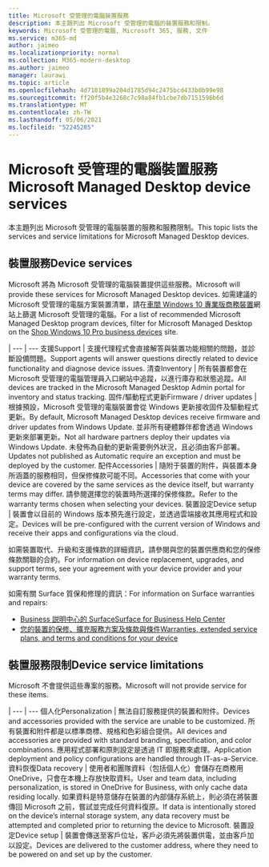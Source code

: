 ```yaml
---
title: Microsoft 受管理的電腦裝置服務
description: 本主題列出 Microsoft 受管理的電腦的裝置服務和限制。
keywords: Microsoft 受管理的電腦, Microsoft 365, 服務, 文件
ms.service: m365-md
author: jaimeo
ms.localizationpriority: normal
ms.collection: M365-modern-desktop
ms.author: jaimeo
manager: laurawi
ms.topic: article
ms.openlocfilehash: 4d7101899a204d1785d94c2475bcd433b0b99e98
ms.sourcegitcommit: ff20f5b4e3268c7c98a84fb1cbe7db7151596b6d
ms.translationtype: MT
ms.contentlocale: zh-TW
ms.lasthandoff: 05/06/2021
ms.locfileid: "52245285"
---
```

# <a name="microsoft-managed-desktop-device-services"></a><span data-ttu-id="52269-104">Microsoft 受管理的電腦裝置服務</span><span class="sxs-lookup"><span data-stu-id="52269-104">Microsoft Managed Desktop device services</span></span>

<span data-ttu-id="52269-105">本主題列出 Microsoft 受管理的電腦裝置的服務和服務限制。</span><span class="sxs-lookup"><span data-stu-id="52269-105">This topic lists the services and service limitations for Microsoft Managed Desktop devices.</span></span>

## <a name="device-services"></a><span data-ttu-id="52269-106">裝置服務</span><span class="sxs-lookup"><span data-stu-id="52269-106">Device services</span></span>

<span data-ttu-id="52269-107">Microsoft 將為 Microsoft 受管理的電腦裝置提供這些服務。</span><span class="sxs-lookup"><span data-stu-id="52269-107">Microsoft will provide these services for Microsoft Managed Desktop devices.</span></span> <span data-ttu-id="52269-108">如需建議的 Microsoft 受管理的電腦方案裝置清單，請在[車間 Windows 10 專業版商務裝置](https://www.microsoft.com/windowsforbusiness/view-all-devices)網站上篩選 Microsoft 受管理的電腦。</span><span class="sxs-lookup"><span data-stu-id="52269-108">For a list of recommended Microsoft Managed Desktop program devices, filter for Microsoft Managed Desktop on the [Shop Windows 10 Pro business devices](https://www.microsoft.com/windowsforbusiness/view-all-devices) site.</span></span>

 | 
 --- | ---
<span data-ttu-id="52269-109">支援</span><span class="sxs-lookup"><span data-stu-id="52269-109">Support</span></span> | <span data-ttu-id="52269-110">支援代理程式會直接解答與裝置功能相關的問題，並診斷設備問題。</span><span class="sxs-lookup"><span data-stu-id="52269-110">Support agents will answer questions directly related to device functionality and diagnose device issues.</span></span>
<span data-ttu-id="52269-111">清查</span><span class="sxs-lookup"><span data-stu-id="52269-111">Inventory</span></span> | <span data-ttu-id="52269-112">所有裝置都會在 Microsoft 受管理的電腦管理員入口網站中追蹤，以進行庫存和狀態追蹤。</span><span class="sxs-lookup"><span data-stu-id="52269-112">All devices are tracked in the Microsoft Managed Desktop Admin portal for inventory and status tracking.</span></span>
<span data-ttu-id="52269-113">固件/驅動程式更新</span><span class="sxs-lookup"><span data-stu-id="52269-113">Firmware / driver updates</span></span> | <span data-ttu-id="52269-114">根據預設，Microsoft 受管理的電腦裝置會從 Windows 更新接收固件及驅動程式更新。</span><span class="sxs-lookup"><span data-stu-id="52269-114">By default, Microsoft Managed Desktop devices receive firmware and driver updates from Windows Update.</span></span> <span data-ttu-id="52269-115">並非所有硬體夥伴都會透過 Windows 更新來部署更新。</span><span class="sxs-lookup"><span data-stu-id="52269-115">Not all hardware partners deploy their updates via Windows Update.</span></span> <span data-ttu-id="52269-116">未發佈為自動的更新需要例外狀況，且必須由客戶部署。</span><span class="sxs-lookup"><span data-stu-id="52269-116">Updates not published as Automatic require an exception and must be deployed by the customer.</span></span>
<span data-ttu-id="52269-117">配件</span><span class="sxs-lookup"><span data-stu-id="52269-117">Accessories</span></span> | <span data-ttu-id="52269-118">隨附于裝置的附件，與裝置本身所涵蓋的服務相同，但保修條款可能不同。</span><span class="sxs-lookup"><span data-stu-id="52269-118">Accessories that come with your device are covered by the same services as the device itself, but warranty terms may differ.</span></span> <span data-ttu-id="52269-119">請參閱選擇您的裝置時所選擇的保修條款。</span><span class="sxs-lookup"><span data-stu-id="52269-119">Refer to the warranty terms chosen when selecting your devices.</span></span> 
<span data-ttu-id="52269-120">裝置設定</span><span class="sxs-lookup"><span data-stu-id="52269-120">Device setup</span></span>    | <span data-ttu-id="52269-121">裝置會以目前的 Windows 版本預先進行設定，並透過雲端接收其應用程式和設定。</span><span class="sxs-lookup"><span data-stu-id="52269-121">Devices will be pre-configured with the current version of Windows and receive their apps and configurations via the cloud.</span></span> 

<span data-ttu-id="52269-122">如需裝置取代、升級和支援條款的詳細資訊，請參閱與您的裝置供應商和您的保修條款關聯的合約。</span><span class="sxs-lookup"><span data-stu-id="52269-122">For information on device replacement, upgrades, and support terms, see your agreement with your device provider and your warranty terms.</span></span>

<span data-ttu-id="52269-123">如需有關 Surface 質保和修理的資訊：</span><span class="sxs-lookup"><span data-stu-id="52269-123">For information on Surface warranties and repairs:</span></span>
- [<span data-ttu-id="52269-124">Business 説明中心的 Surface</span><span class="sxs-lookup"><span data-stu-id="52269-124">Surface for Business Help Center</span></span>](https://support.microsoft.com/hub/4339296/surface-for-business-help)
- [<span data-ttu-id="52269-125">您的裝置的保修、擴充服務方案及條款與條件</span><span class="sxs-lookup"><span data-stu-id="52269-125">Warranties, extended service plans, and terms and conditions for your device</span></span>](https://support.microsoft.com/help/4040687/info-about-warranties-extended-service-plans-and-terms-conditions)


## <a name="device-service-limitations"></a><span data-ttu-id="52269-126">裝置服務限制</span><span class="sxs-lookup"><span data-stu-id="52269-126">Device service limitations</span></span>

<span data-ttu-id="52269-127">Microsoft 不會提供這些專案的服務。</span><span class="sxs-lookup"><span data-stu-id="52269-127">Microsoft will not provide service for these items.</span></span>

 | 
 --- | ---
<span data-ttu-id="52269-128">個人化</span><span class="sxs-lookup"><span data-stu-id="52269-128">Personalization</span></span> | <span data-ttu-id="52269-129">無法自訂服務提供的裝置和附件。</span><span class="sxs-lookup"><span data-stu-id="52269-129">Devices and accessories provided with the service are unable to be customized.</span></span> <span data-ttu-id="52269-130">所有裝置和附件都是以標準商標、規格和色彩組合提供。</span><span class="sxs-lookup"><span data-stu-id="52269-130">All devices and accessories are provided with standard branding, specification, and color combinations.</span></span> <span data-ttu-id="52269-131">應用程式部署和原則設定是透過 IT 即服務來處理。</span><span class="sxs-lookup"><span data-stu-id="52269-131">Application deployment and policy configurations are handled through IT-as-a-Service.</span></span>
<span data-ttu-id="52269-132">資料恢復</span><span class="sxs-lookup"><span data-stu-id="52269-132">Data recovery</span></span> | <span data-ttu-id="52269-133">使用者和團隊資料（包括個人化）會儲存在商務用 OneDrive，只會在本機上存放快取資料。</span><span class="sxs-lookup"><span data-stu-id="52269-133">User and team data, including personalization, is stored in OneDrive for Business, with only cache data residing locally.</span></span> <span data-ttu-id="52269-134">如果資料是特意儲存在裝置的內部儲存系統上，則必須在將裝置傳回 Microsoft 之前，嘗試並完成任何資料復原。</span><span class="sxs-lookup"><span data-stu-id="52269-134">If data is intentionally stored on the device’s internal storage system, any data recovery must be attempted and completed prior to returning the device to Microsoft.</span></span>
<span data-ttu-id="52269-135">裝置設定</span><span class="sxs-lookup"><span data-stu-id="52269-135">Device setup</span></span> | <span data-ttu-id="52269-136">裝置會傳送至客戶位址，客戶必須先將裝置供電，並由客戶加以設定。</span><span class="sxs-lookup"><span data-stu-id="52269-136">Devices are delivered to the customer address, where they need to be powered on and set up by the customer.</span></span>
